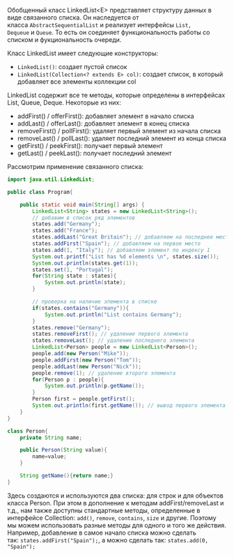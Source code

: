 
Обобщенный класс LinkedList\<E\> представляет структуру данных в виде связанного списка. Он наследуется от класса `AbstractSequentialList` и реализует интерфейсы `List, Dequeue` и `Queue`. То есть он соединяет функциональность работы со списком и фукциональность очереди.

Класс LinkedList имеет следующие конструкторы:

- `LinkedList()`: создает пустой список
- `LinkedList(Collection<? extends E> col)`: создает список, в который добавляет все элементы коллекции col

LinkedList содержит все те методы, которые определены в интерфейсах List, Queue, Deque. Некоторые из них:

- addFirst() / offerFirst(): добавляет элемент в начало списка
- addLast() / offerLast(): добавляет элемент в конец списка
- removeFirst() / pollFirst(): удаляет первый элемент из начала списка
- removeLast() / pollLast(): удаляет последний элемент из конца списка
- getFirst() / peekFirst(): получает первый элемент
- getLast() / peekLast(): получает последний элемент

Рассмотрим применение связанного списка:

```Java
import java.util.LinkedList;

public class Program{

    public static void main(String[] args) {
        LinkedList<String> states = new LinkedList<String>();
        // добавим в список ряд элементов
        states.add("Germany");
        states.add("France");
        states.addLast("Great Britain"); // добавляем на последнее место
        states.addFirst("Spain"); // добавляем на первое место
        states.add(1, "Italy"); // добавляем элемент по индексу 1
        System.out.printf("List has %d elements \n", states.size());
        System.out.println(states.get(1));
        states.set(1, "Portugal");
        for(String state : states){
            System.out.println(state);
        }

        // проверка на наличие элемента в списке
        if(states.contains("Germany")){
            System.out.println("List contains Germany");
        }
        states.remove("Germany");
        states.removeFirst(); // удаление первого элемента
        states.removeLast(); // удаление последнего элемента
        LinkedList<Person> people = new LinkedList<Person>();
        people.add(new Person("Mike"));
        people.addFirst(new Person("Tom"));
        people.addLast(new Person("Nick"));
        people.remove(1); // удаление второго элемента
        for(Person p : people){
            System.out.println(p.getName());
        }
        Person first = people.getFirst();
        System.out.println(first.getName()); // вывод первого элемента
    }
}

class Person{
    private String name;

    public Person(String value){
        name=value;
    }

    String getName(){return name;}
}
```

Здесь создаются и используются два списка: для строк и для объектов класса Person. При этом в дополнение к методам addFirst/removeLast и т.д., нам также доступны стандартные методы, определенные в интерфейсе Collection: `add()`, `remove`, `contains`, `size` и другие. Поэтому мы можем использовать разные методы для одного и того же действия. Например, добавление в самое начало списка можно сделать так: `states.addFirst("Spain");`, а можно сделать так: `states.add(0, "Spain");`